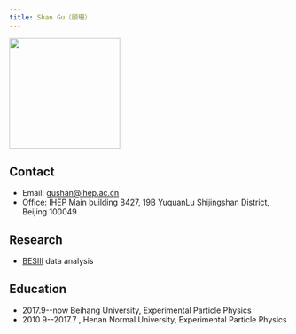```yaml
---
title: Shan Gu（顾珊）
---
```


<img src="/images/Shan_Gu.jpg" width="200"/>

## Contact
- Email: gushan@ihep.ac.cn
- Office: IHEP Main building B427, 19B YuquanLu Shijingshan District, Beijing 100049

## Research
- [BESIII](http://bes3.ihep.ac.cn) data analysis


## Education
- 2017.9--now Beihang University, Experimental Particle Physics
- 2010.9--2017.7 , Henan Normal University, Experimental Particle Physics







